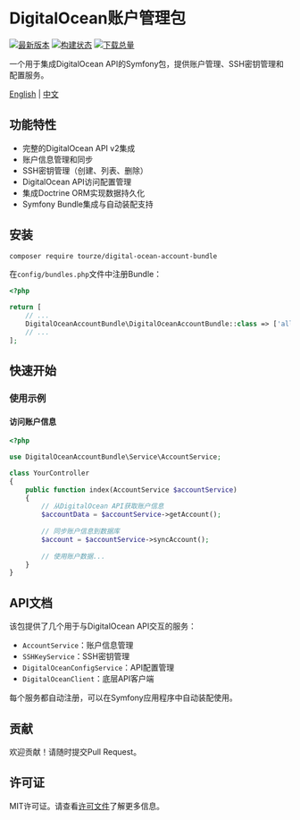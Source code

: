 # DigitalOcean账户管理包

[![最新版本](https://img.shields.io/packagist/v/tourze/digital-ocean-account-bundle.svg?style=flat-square)](https://packagist.org/packages/tourze/digital-ocean-account-bundle)
[![构建状态](https://img.shields.io/travis/tourze/digital-ocean-account-bundle/master.svg?style=flat-square)](https://travis-ci.org/tourze/digital-ocean-account-bundle)
[![下载总量](https://img.shields.io/packagist/dt/tourze/digital-ocean-account-bundle.svg?style=flat-square)](https://packagist.org/packages/tourze/digital-ocean-account-bundle)

一个用于集成DigitalOcean API的Symfony包，提供账户管理、SSH密钥管理和配置服务。

[English](README.md) | [中文](README.zh-CN.md)

## 功能特性

- 完整的DigitalOcean API v2集成
- 账户信息管理和同步
- SSH密钥管理（创建、列表、删除）
- DigitalOcean API访问配置管理
- 集成Doctrine ORM实现数据持久化
- Symfony Bundle集成与自动装配支持

## 安装

```bash
composer require tourze/digital-ocean-account-bundle
```

在`config/bundles.php`文件中注册Bundle：

```php
<?php

return [
    // ...
    DigitalOceanAccountBundle\DigitalOceanAccountBundle::class => ['all' => true],
    // ...
];
```

## 快速开始

### 使用示例

#### 访问账户信息

```php
<?php

use DigitalOceanAccountBundle\Service\AccountService;

class YourController
{
    public function index(AccountService $accountService)
    {
        // 从DigitalOcean API获取账户信息
        $accountData = $accountService->getAccount();
        
        // 同步账户信息到数据库
        $account = $accountService->syncAccount();
        
        // 使用账户数据...
    }
}
```

## API文档

该包提供了几个用于与DigitalOcean API交互的服务：

- `AccountService`：账户信息管理
- `SSHKeyService`：SSH密钥管理
- `DigitalOceanConfigService`：API配置管理
- `DigitalOceanClient`：底层API客户端

每个服务都自动注册，可以在Symfony应用程序中自动装配使用。

## 贡献

欢迎贡献！请随时提交Pull Request。

## 许可证

MIT许可证。请查看[许可文件](LICENSE)了解更多信息。
